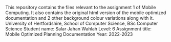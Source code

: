 This repository contains the files relevant to the assignment 1 of Mobile Computing. It also contains the original html version of the mobile optimized documentation and 2 other background colour variations along with it.
University of Hertfordshire, School of Computer Science, BSc Computer Science
Student name: Salar Jahan Wahlah
Level: 6
Assignment title: Mobile Optimized Planning Documentation
Year: 2022-2023
